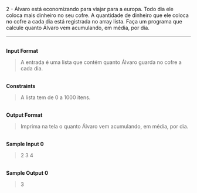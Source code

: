 2 - Álvaro está economizando para viajar para a europa. Todo dia ele coloca mais dinheiro no seu cofre. A quantidade de dinheiro que ele coloca no cofre a cada dia está registrada no array lista. Faça um programa que calcule quanto Álvaro vem acumulando, em média, por dia.

---

<br>**Input Format**
>A entrada é uma lista que contém quanto Álvaro guarda no cofre a cada dia.

<br>**Constraints**
>A lista tem de 0 a 1000 itens.

<br>**Output Format**
>Imprima na tela o quanto Álvaro vem acumulando, em média, por dia.

<br>**Sample Input 0**
>2 3 4

<br>**Sample Output 0**
>3